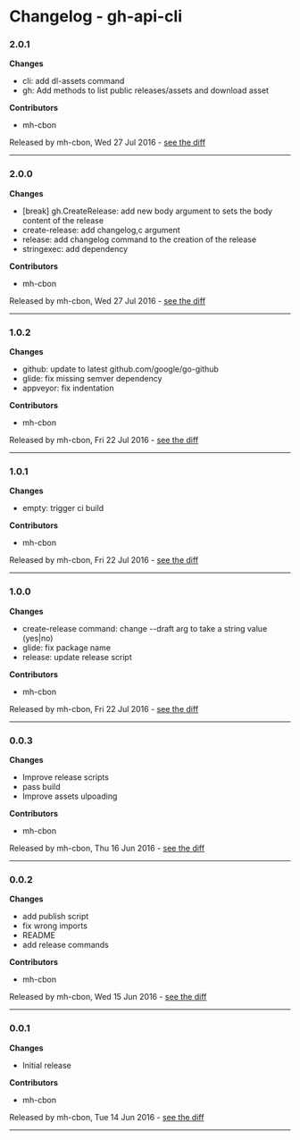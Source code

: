 # Changelog - gh-api-cli

### 2.0.1

__Changes__

- cli: add dl-assets command
- gh: Add methods to list public releases/assets and download asset

__Contributors__

- mh-cbon

Released by mh-cbon, Wed 27 Jul 2016 -
[see the diff](https://github.com/mh-cbon/gh-api-cli/compare/2.0.0...2.0.1#diff)
______________

### 2.0.0

__Changes__

- [break] gh.CreateRelease: add new body argument to sets the body content of the release
- create-release: add changelog,c argument
- release: add changelog command to the creation of the release
- stringexec: add dependency

__Contributors__

- mh-cbon

Released by mh-cbon, Wed 27 Jul 2016 -
[see the diff](https://github.com/mh-cbon/gh-api-cli/compare/1.0.2...2.0.0#diff)
______________

### 1.0.2

__Changes__

- github: update to latest github.com/google/go-github
- glide: fix missing semver dependency
- appveyor: fix indentation

__Contributors__

- mh-cbon

Released by mh-cbon, Fri 22 Jul 2016 -
[see the diff](https://github.com/mh-cbon/gh-api-cli/compare/1.0.1...1.0.2#diff)
______________

### 1.0.1

__Changes__

- empty: trigger ci build

__Contributors__

- mh-cbon

Released by mh-cbon, Fri 22 Jul 2016 -
[see the diff](https://github.com/mh-cbon/gh-api-cli/compare/1.0.0...1.0.1#diff)
______________

### 1.0.0

__Changes__

- create-release command: change --draft arg to take a string value (yes|no)
- glide: fix package name
- release: update release script

__Contributors__

- mh-cbon

Released by mh-cbon, Fri 22 Jul 2016 -
[see the diff](https://github.com/mh-cbon/gh-api-cli/compare/0.0.3...1.0.0#diff)
______________

### 0.0.3

__Changes__

- Improve release scripts
- pass build
- Improve assets ulpoading

__Contributors__

- mh-cbon

Released by mh-cbon, Thu 16 Jun 2016 -
[see the diff](https://github.com/mh-cbon/gh-api-cli/compare/0.0.2...0.0.3#diff)
______________

### 0.0.2

__Changes__

- add publish script
- fix wrong imports
- README
- add release commands

__Contributors__

- mh-cbon

Released by mh-cbon, Wed 15 Jun 2016 -
[see the diff](https://github.com/mh-cbon/gh-api-cli/compare/0.0.1...0.0.2#diff)
______________

### 0.0.1

__Changes__

- Initial release

__Contributors__

- mh-cbon

Released by mh-cbon, Tue 14 Jun 2016 -
[see the diff](https://github.com/mh-cbon/gh-api-cli/compare/6b4908780f93b52178e4fba49dd20ad2ce308649...0.0.1#diff)
______________


